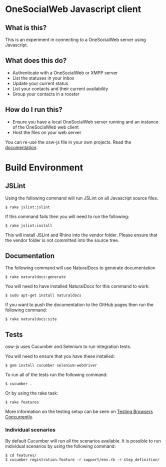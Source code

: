 # OneSocialWeb Javascript client

## What is this?

This is an experiment in connecting to a OneSocialWeb server using Javascript. 

## What does this do?

* Authenticate with a OneSocialWeb or XMPP server
* List the statuses in your inbox
* Update your current status
* List your contacts and their current availability
* Group your contacts in a rooster

## How do I run this?

* Ensure you have a local OneSocialWeb server running and an instance of the OneSocialWeb web client
* Host the files on your web server

You can re-use the osw-js file in your own projects. Read the [documentation](http://owengriffin.github.com/osw-js/files/osw-js.html).

# Build Environment

## JSLint

Using the following command will run JSLint on all Javascript source files.

    $ rake jslint:jslint
    
If this command fails then you will need to run the following:
  
    $ rake jslint:install
    
This will install JSLint and Rhino into the vendor folder. Please ensure that the vendor folder is not committed into the source tree.

## Documentation

The following command will use NaturalDocs to generate documentation

    $ rake naturaldocs:generate
    
You will need to have installed NaturalDocs for this command to work:

    $ sudo apt-get install naturaldocs

If you want to push the documentation to the GitHub pages then run the following command:

    $ rake naturaldocs:site

## Tests

osw-js uses Cucumber and Selenium to run integration tests. 

You will need to ensure that you have these installed:

    $ gem install cucumber selenium-webdriver
    
To run all of the tests run the following command:

    $ cucumber .
    
Or by using the rake task:

    $ rake features
    
More information on the testing setup can be
seen on [Testing Browsers Concurrently](http://www.owengriffin.com/posts/2010/06/11/Testing_browsers_concurrently.html).

### Individual scenarios

By default Cucumber will run all the scenarios available. It is possible to run individual scenarios by using the following command:

    $ cd features/
    $ cucumber registration.feature -r support/env.rb -r step_definition/
    
